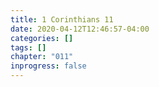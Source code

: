 ```yaml
---
title: 1 Corinthians 11
date: 2020-04-12T12:46:57-04:00
categories: []
tags: []
chapter: "011"
inprogress: false
---
```


